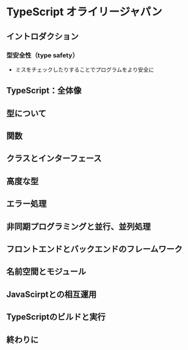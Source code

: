 # TypeScript オライリージャパン

## イントロダクション

### 型安全性（type safety）
- ミスをチェックしたりすることでプログラムをより安全に


## TypeScript：全体像
## 型について
## 関数
## クラスとインターフェース
## 高度な型
## エラー処理
## 非同期プログラミングと並行、並列処理
## フロントエンドとバックエンドのフレームワーク
## 名前空間とモジュール
## JavaScirptとの相互運用
## TypeScriptのビルドと実行
## 終わりに


